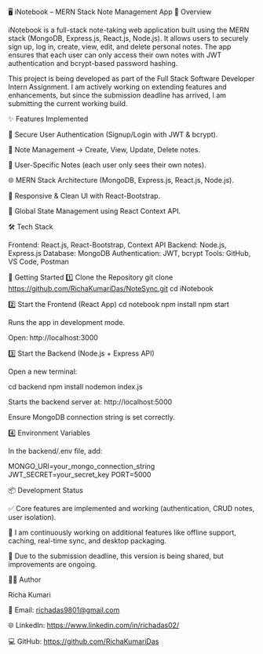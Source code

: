 🖥️ iNotebook – MERN Stack Note Management App
📌 Overview

iNotebook is a full-stack note-taking web application built using the MERN stack (MongoDB, Express.js, React.js, Node.js). It allows users to securely sign up, log in, create, view, edit, and delete personal notes. The app ensures that each user can only access their own notes with JWT authentication and bcrypt-based password hashing.

This project is being developed as part of the Full Stack Software Developer Intern Assignment.
I am actively working on extending features and enhancements, but since the submission deadline has arrived, I am submitting the current working build.

✨ Features Implemented

🔐 Secure User Authentication (Signup/Login with JWT & bcrypt).

📝 Note Management → Create, View, Update, Delete notes.

👤 User-Specific Notes (each user only sees their own notes).

🌐 MERN Stack Architecture (MongoDB, Express.js, React.js, Node.js).

🎨 Responsive & Clean UI with React-Bootstrap.

🔄 Global State Management using React Context API.

🛠️ Tech Stack

Frontend: React.js, React-Bootstrap, Context API
Backend: Node.js, Express.js
Database: MongoDB
Authentication: JWT, bcrypt
Tools: GitHub, VS Code, Postman

🚀 Getting Started
1️⃣ Clone the Repository
git clone https://github.com/RichaKumariDas/NoteSync.git
cd iNotebook

2️⃣ Start the Frontend (React App)
cd notebook
npm install
npm start


Runs the app in development mode.

Open: http://localhost:3000

3️⃣ Start the Backend (Node.js + Express API)

Open a new terminal:

cd backend
npm install
nodemon index.js


Starts the backend server at: http://localhost:5000

Ensure MongoDB connection string is set correctly.

4️⃣ Environment Variables

In the backend/.env file, add:

MONGO_URI=your_mongo_connection_string
JWT_SECRET=your_secret_key
PORT=5000

📦 Development Status

✅ Core features are implemented and working (authentication, CRUD notes, user isolation).

🔄 I am continuously working on additional features like offline support, caching, real-time sync, and desktop packaging.

📅 Due to the submission deadline, this version is being shared, but improvements are ongoing.

👩‍💻 Author

Richa Kumari

📧 Email: richadas9801@gmail.com

🌐 LinkedIn: https://www.linkedin.com/in/richadas02/

💻 GitHub: https://github.com/RichaKumariDas